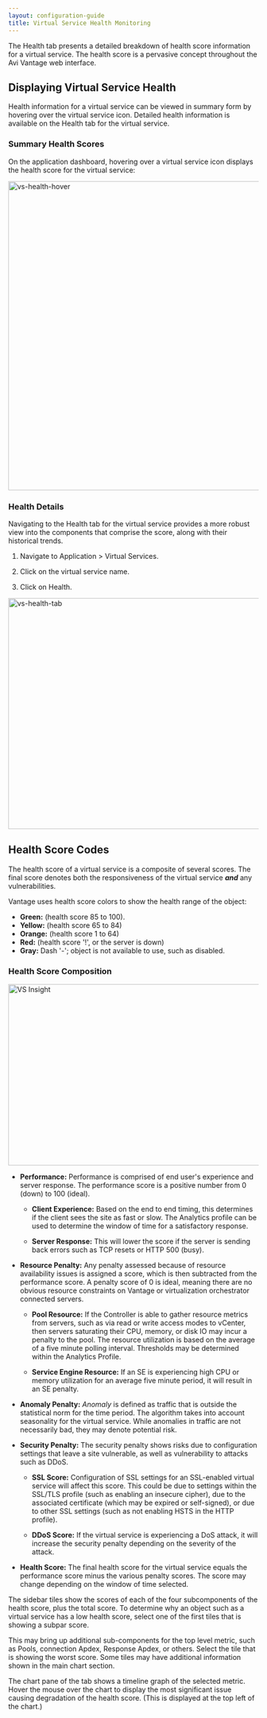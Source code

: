 ```yaml
---
layout: configuration-guide
title: Virtual Service Health Monitoring
---
```


The Health tab presents a detailed breakdown of health score information for a virtual service. The health score is a pervasive concept throughout the Avi Vantage web interface.

## Displaying Virtual Service Health

Health information for a virtual service can be viewed in summary form by hovering over the virtual service icon. Detailed health information is available on the Health tab for the virtual service.

### Summary Health Scores

On the application dashboard, hovering over a virtual service icon displays the health score for the virtual service:

<img src="img/vs-health-hover.png" alt="vs-health-hover" width="911" height="622" class="alignnone size-full wp-image-5323" />

### Health Details

Navigating to the Health tab for the virtual service provides a more robust view into the components that comprise the score, along with their historical trends.

1.  Navigate to Application > Virtual Services.

2.  Click on the virtual service name.

3.  Click on Health.

<img src="img/vs-health-tab.png" alt="vs-health-tab" width="875" height="465" class="alignnone size-full wp-image-5324" />

## Health Score Codes

The health score of a virtual service is a composite of several scores. The final score denotes both the responsiveness of the virtual service ***and*** any vulnerabilities.

Vantage uses health score colors to show the health range of the object:

*   **Green:** (health score 85 to 100).
*   **Yellow:** (health score 65 to 84)
*   **Orange:** (health score 1 to 64)
*   **Red:** (health score '!', or the server is down)
*   **Gray:** Dash '-'; object is not available to use, such as disabled.

### Health Score Composition

<img src="img/apps_vs_insight.jpg" alt="VS Insight" width="768" height="365" class="alignnone size-full wp-image-2014" />

*   **Performance:** Performance is comprised of end user's experience and server response. The performance score is a positive number from 0 (down) to 100 (ideal).
    
    *   **Client Experience:** Based on the end to end timing, this determines if the client sees the site as fast or slow. The Analytics profile can be used to determine the window of time for a satisfactory response.
    
    *   **Server Response:** This will lower the score if the server is sending back errors such as TCP resets or HTTP 500 (busy).

*   **Resource Penalty:** Any penalty assessed because of resource availability issues is assigned a score, which is then subtracted from the performance score. A penalty score of 0 is ideal, meaning there are no obvious resource constraints on Vantage or virtualization orchestrator connected servers.
    
    *   **Pool Resource:** If the Controller is able to gather resource metrics from servers, such as via read or write access modes to vCenter, then servers saturating their CPU, memory, or disk IO may incur a penalty to the pool. The resource utilization is based on the average of a five minute polling interval. Thresholds may be determined within the Analytics Profile.
    
    *   **Service Engine Resource:** If an SE is experiencing high CPU or memory utilization for an average five minute period, it will result in an SE penalty.

*   **Anomaly Penalty:** *Anomaly* is defined as traffic that is outside the statistical norm for the time period. The algorithm takes into account seasonality for the virtual service. While anomalies in traffic are not necessarily bad, they may denote potential risk.

*   **Security Penalty:** The security penalty shows risks due to configuration settings that leave a site vulnerable, as well as vulnerability to attacks such as DDoS.
    
    *   **SSL Score:** Configuration of SSL settings for an SSL-enabled virtual service will affect this score. This could be due to settings within the SSL/TLS profile (such as enabling an insecure cipher), due to the associated certificate (which may be expired or self-signed), or due to other SSL settings (such as not enabling HSTS in the HTTP profile).
    
    *   **DDoS Score:** If the virtual service is experiencing a DoS attack, it will increase the security penalty depending on the severity of the attack.

*   **Health Score:** The final health score for the virtual service equals the performance score minus the various penalty scores. The score may change depending on the window of time selected.

The sidebar tiles show the scores of each of the four subcomponents of the health score, plus the total score. To determine why an object such as a virtual service has a low health score, select one of the first tiles that is showing a subpar score.

This may bring up additional sub-components for the top level metric, such as Pools, connection Apdex, Response Apdex, or others. Select the tile that is showing the worst score. Some tiles may have additional information shown in the main chart section.

The chart pane of the tab shows a timeline graph of the selected metric. Hover the mouse over the chart to display the most significant issue causing degradation of the health score. (This is displayed at the top left of the chart.)